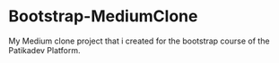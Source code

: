 # Bootstrap-MediumClone
My Medium clone project that i created for the bootstrap course of the Patikadev Platform.
